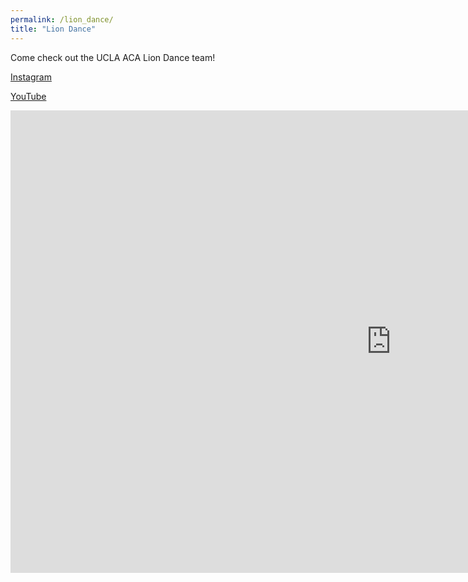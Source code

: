 ```yaml
---
permalink: /lion_dance/
title: "Lion Dance"
---
```


Come check out the UCLA ACA Lion Dance team!

[Instagram](https://www.instagram.com/acaliondance/)

[YouTube](https://www.youtube.com/user/acaliondance)

<iframe width="1217" height="740" src="https://www.youtube.com/embed/k4GoVPTIjk8" title="YouTube video player" frameborder="0" allow="accelerometer; autoplay; clipboard-write; encrypted-media; gyroscope; picture-in-picture" allowfullscreen></iframe>